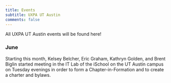 ```yaml
---
title: Events
subtitle: UXPA UT Austin
comments: false
---
```


All UXPA UT Austin events will be found here!

### June

Starting this month, Kelsey Belcher, Eric Graham, Kathryn Golden, and Brent Biglin started meeting in the IT Lab of the iSchool on the UT Austin campus on Tuesday evenings in order to form a Chapter-in-Formation and to create a charter and bylaws.
